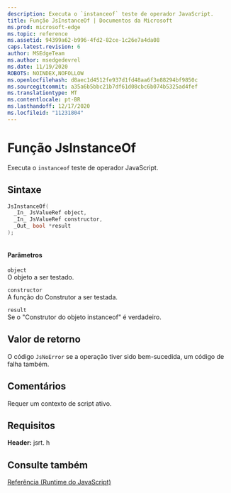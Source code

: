 ```yaml
---
description: Executa o `instanceof` teste de operador JavaScript.
title: Função JsInstanceOf | Documentos da Microsoft
ms.prod: microsoft-edge
ms.topic: reference
ms.assetid: 94399a62-b996-4fd2-82ce-1c26e7a4da08
caps.latest.revision: 6
author: MSEdgeTeam
ms.author: msedgedevrel
ms.date: 11/19/2020
ROBOTS: NOINDEX,NOFOLLOW
ms.openlocfilehash: d8aec1d4512fe937d1fd48aa6f3e88294bf9850c
ms.sourcegitcommit: a35a6b5bbc21b7df61d08cbc6b074b5325ad4fef
ms.translationtype: MT
ms.contentlocale: pt-BR
ms.lasthandoff: 12/17/2020
ms.locfileid: "11231804"
---
```

# Função JsInstanceOf

Executa o `instanceof` teste de operador JavaScript.  
  
## Sintaxe  
  
```cpp  
JsInstanceOf(   
  _In_ JsValueRef object,  
  _In_ JsValueRef constructor,  
  _Out_ bool *result  
);  
  
```  
  
#### Parâmetros  
 `object`  
 O objeto a ser testado.  
  
 `constructor`  
 A função do Construtor a ser testada.  
  
 `result`  
 Se o "Construtor do objeto instanceof" é verdadeiro.  
  
## Valor de retorno  
 O código `JsNoError` se a operação tiver sido bem-sucedida, um código de falha também.  
  
## Comentários  
 Requer um contexto de script ativo.  
  
## Requisitos  
 **Header:** jsrt. h  
  
## Consulte também  
 [Referência (Runtime do JavaScript)](../chakra-hosting/reference-javascript-runtime.md)
